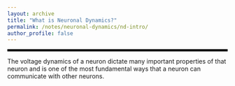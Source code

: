 ```yaml
---
layout: archive
title: "What is Neuronal Dynamics?"
permalink: /notes/neuronal-dynamics/nd-intro/
author_profile: false
--- 
```

<hr style="border: 2px solid black;">

The voltage dynamics of a neuron dictate many important properties of that neuron and is one of the most fundamental ways that a neuron can communicate with other neurons.
